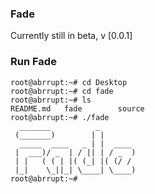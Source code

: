 ### Fade
Currently still in beta, v [0.0.1] 

### Run Fade
```
root@abrrupt:~# cd Desktop
root@abrrupt:~# cd fade
root@abrrupt:~# ls
README.md	fade		source
root@abrrupt:~# ./fade
  _______          _       
 (_______)        | |        
  _____  ____   _ | |  ____  
 |  ___)/ _  | / || | / _  ) 
 | |   ( ( | |( (_| |( (/ /  
 |_|    \_||_| \____| \____)
root@abrrupt:~# 
```